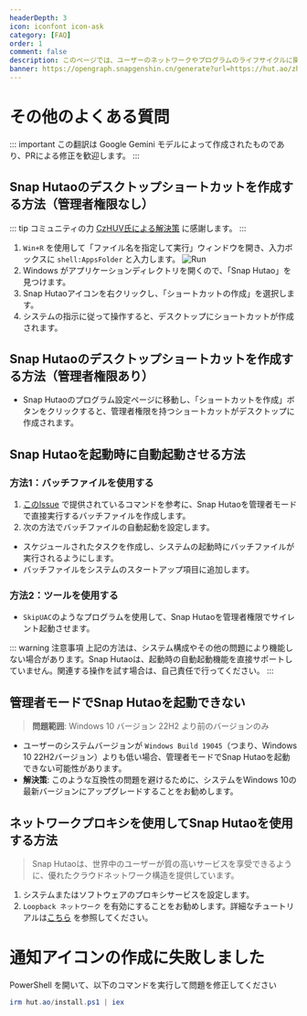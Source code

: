 ```yaml
---
headerDepth: 3
icon: iconfont icon-ask
category: [FAQ]
order: 1
comment: false
description: このページでは、ユーザーのネットワークやプログラムのライフサイクルに関する一般的な問題とその解決策について説明します。
banner: https://opengraph.snapgenshin.cn/generate?url=https://hut.ao/zh/advanced/faq.html&has_description=False
---
```


# その他のよくある質問

::: important
この翻訳は Google Gemini モデルによって作成されたものであり、PRによる修正を歓迎します。
:::

## Snap Hutaoのデスクトップショートカットを作成する方法（管理者権限なし）

::: tip コミュニティの力
[CzHUV氏による解決策](https://github.com/DGP-Studio/Snap.Hutao.Docs/issues/12) に感謝します。
:::

1. `Win+R` を使用して「ファイル名を指定して実行」ウィンドウを開き、入力ボックスに `shell:AppsFolder` と入力します。
   ![Run](https://img.alicdn.com/imgextra/i3/1797064093/O1CN01Jj8c6i1g6du728e5A_!!1797064093.png_.webp)
2. Windows がアプリケーションディレクトリを開くので、「Snap Hutao」を見つけます。
3. Snap Hutaoアイコンを右クリックし、「ショートカットの作成」を選択します。
4. システムの指示に従って操作すると、デスクトップにショートカットが作成されます。

## Snap Hutaoのデスクトップショートカットを作成する方法（管理者権限あり）

- Snap Hutaoのプログラム設定ページに移動し、「ショートカットを作成」ボタンをクリックすると、管理者権限を持つショートカットがデスクトップに作成されます。

## Snap Hutaoを起動時に自動起動させる方法

### 方法1：バッチファイルを使用する

1. [このIssue](https://github.com/DGP-Studio/Snap.Hutao/issues/184) で提供されているコマンドを参考に、Snap Hutaoを管理者モードで直接実行するバッチファイルを作成します。
2. 次の方法でバッチファイルの自動起動を設定します。

- スケジュールされたタスクを作成し、システムの起動時にバッチファイルが実行されるようにします。
- バッチファイルをシステムのスタートアップ項目に追加します。

### 方法2：ツールを使用する

- `SkipUAC`のようなプログラムを使用して、Snap Hutaoを管理者権限でサイレント起動させます。

::: warning 注意事項
上記の方法は、システム構成やその他の問題により機能しない場合があります。Snap Hutaoは、起動時の自動起動機能を直接サポートしていません。関連する操作を試す場合は、自己責任で行ってください。
:::

## 管理者モードでSnap Hutaoを起動できない

> **問題範囲**: Windows 10 バージョン 22H2 より前のバージョンのみ

- ユーザーのシステムバージョンが `Windows Build 19045`（つまり、Windows 10 22H2バージョン）よりも低い場合、管理者モードでSnap Hutaoを起動できない可能性があります。
- **解決策**: このような互換性の問題を避けるために、システムをWindows 10の最新バージョンにアップグレードすることをお勧めします。

## ネットワークプロキシを使用してSnap Hutaoを使用する方法

> Snap Hutaoは、世界中のユーザーが質の高いサービスを享受できるように、優れたクラウドネットワーク構造を提供しています。

1. システムまたはソフトウェアのプロキシサービスを設定します。
2. `Loopback ネットワーク` を有効にすることをお勧めします。詳細なチュートリアルは[こちら](loopback.md) を参照してください。

# 通知アイコンの作成に失敗しました

PowerShell を開いて、以下のコマンドを実行して問題を修正してください

```PowerShell 
irm hut.ao/install.ps1 | iex
```


